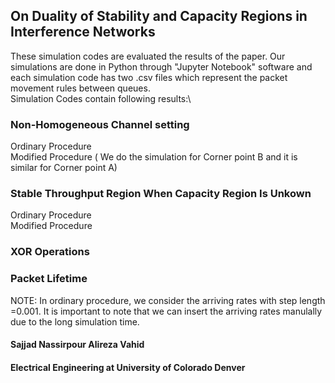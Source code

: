 ##  On Duality of Stability and Capacity Regions in Interference Networks
These simulation codes are evaluated the results of the paper. Our simulations are done in Python through "Jupyter Notebook" software and each simulation code has two .csv files which represent the packet movement rules between queues.\
Simulation Codes contain following results:\

### Non-Homogeneous Channel setting
Ordinary Procedure \
Modified Procedure ( We do the simulation for Corner point B and it is similar for Corner point A)

### Stable Throughput Region When Capacity Region Is Unkown
Ordinary Procedure\
Modified Procedure

### XOR Operations

### Packet Lifetime

NOTE: In ordinary procedure, we consider the arriving rates with step length =0.001. It is important to note that we can insert the arriving rates manulally due to the long simulation time. 

#### Sajjad Nassirpour     Alireza Vahid
#### Electrical Engineering at University of Colorado Denver
